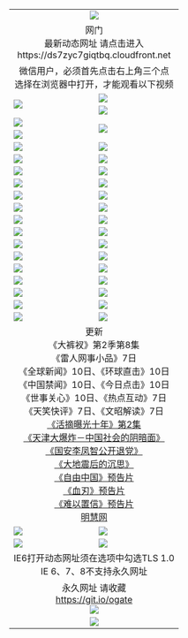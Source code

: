 ﻿<table>
  <tr></tr>
  <tr><td colspan=2 align=center><img src="https://cloud.githubusercontent.com/assets/11880933/13434984/f430fae2-e012-11e5-814f-c2df1e82b247.jpg" /></td></tr>
  <tr><td colspan=2 align=center>网门<br>最新动态网址 请点击进入
<br>https://ds7zyc7giqtbq.cloudfront.net
    </td>
  </tr>
  <tr>
    <td colspan=2 align=center>微信用户，必须首先点击右上角三个点<br>选择在浏览器中打开，才能观看以下视频</td>
  </tr>
  <tr>
    <td rowspan=2><a href="https://ds7zyc7giqtbq.cloudfront.net/ogUP.aspx?name=11DKC.mp4&count=T:2,2:8,1:16&from=github" target="_blank"><img src="https://ds7zyc7giqtbq.cloudfront.net/Up/11DKC1.jpg" /></a></td> 
    <td><div><a href="https://ds7zyc7giqtbq.cloudfront.net/ogUP.aspx?name=LRWS.mp4&count=7B:9,6B:44,5A:10,5B:35,4A:14,4B:19,3A:10,3B:26,2A:16,2B:21,1A:23,1B:29&current=7B:9" target="_blank"><img src="https://ds7zyc7giqtbq.cloudfront.net/Up/LRWS.jpg" /></a></td>
   </tr>
  <tr>
    <td><a href="https://ds7zyc7giqtbq.cloudfront.net/ogNiceVedio.aspx" target="_blank"><img src="https://ds7zyc7giqtbq.cloudfront.net/Up/11TGKDY.jpg" /></a></td>
  </tr>
  <tr>
    <td><a href="https://ds7zyc7giqtbq.cloudfront.net/ogUP.aspx?name=JQR.mp4&count=2" target="_blank"><img src="https://ds7zyc7giqtbq.cloudfront.net/Up/JQR.jpg" /></a></td>   
    <td rowspan=2><a href="https://ds7zyc7giqtbq.cloudfront.net/ogUP.aspx?name=JP.mp4&count=9" target="_blank"><img src="https://ds7zyc7giqtbq.cloudfront.net/Up/JP.jpg" /></td>
  </tr>
  <tr>
    <td><a href="https://ds7zyc7giqtbq.cloudfront.net/ogUP.aspx?name=WH.mp4" target="_blank"><img src="https://ds7zyc7giqtbq.cloudfront.net/Up/WH.jpg" /></a></td>
  </tr>
  <tr>
    <td><a href="https://ds7zyc7giqtbq.cloudfront.net/ogUP.aspx?name=SSZJ.mp4&count=480P:9,S:2" target="_blank"><img src="https://ds7zyc7giqtbq.cloudfront.net/Up/SSZJ.jpg" /></a></td>
    <td><a href="https://ds7zyc7giqtbq.cloudfront.net/ogUP.aspx?name=ZY.mp4&count=2015:16" target="_blank"><img src="https://ds7zyc7giqtbq.cloudfront.net/Up/ZY.jpg" /></a</td>
  </tr>
  <tr>
    <td><a href="https://ds7zyc7giqtbq.cloudfront.net/ogUP.aspx?name=XTFY.mp4&count=B:2,A:24" target="_blank"><img src="https://ds7zyc7giqtbq.cloudfront.net/Up/XTFY.jpg" /></a></td>
    <td><a href="https://ds7zyc7giqtbq.cloudfront.net/ogUP.aspx?name=1XQK.mp4&count=13" target="_blank"><img src="https://ds7zyc7giqtbq.cloudfront.net/Up/1XQK.jpg" /></a</td>
  </tr>
  <tr>
    <td><a href="https://ds7zyc7giqtbq.cloudfront.net/ogUP.aspx?name=1LYF.mp4&count=2" target="_blank"><img src="https://ds7zyc7giqtbq.cloudfront.net/Up/1LYF0.jpg" /></a></td>
    <td><a href="https://ds7zyc7giqtbq.cloudfront.net/ogUP.aspx?name=1ZGC.mp4&count=6" target="_blank"><img src="https://ds7zyc7giqtbq.cloudfront.net/Up/1ZGC0.jpg" /></a></td>
  </tr>
  <tr>
    <td><a href="https://ds7zyc7giqtbq.cloudfront.net/ogUP.aspx?name=1ZKM.mp4&count=3&current=3" target="_blank"><img src="https://ds7zyc7giqtbq.cloudfront.net/Up/1ZKM0.jpg" /></a></td>  
    <td><a href="https://ds7zyc7giqtbq.cloudfront.net/ogUP.aspx?name=1WWY.mp4&count=6&current=6" target="_blank"><img src="https://ds7zyc7giqtbq.cloudfront.net/Up/1WWY0.jpg" /></a></td>
  </tr>
  <tr>
    <td><a href="https://ds7zyc7giqtbq.cloudfront.net/ogUP.aspx?name=10JGY.mp4&count=3" target="_blank"><img src="https://ds7zyc7giqtbq.cloudfront.net/Up/10JGY0.jpg" /></a></td>
    <td><a href="https://ds7zyc7giqtbq.cloudfront.net/ogUP.aspx?name=10CYS.mp4&count=2" target="_blank"><img src="https://ds7zyc7giqtbq.cloudfront.net/Up/10CYS0.jpg" /></a></td>
  </tr>
  <tr>
    <td><a href="https://ds7zyc7giqtbq.cloudfront.net/ogUP.aspx?name=4SQQ.mp4&count=201603:8,201602:20,201601:21&current=201603:8" target="_blank"><img src="https://ds7zyc7giqtbq.cloudfront.net/Up/4SQQ0.jpg"/></a></td>
    <td><a href="https://ds7zyc7giqtbq.cloudfront.net/ogUP.aspx?name=4SHQ.mp4&count=201603:10,201602:27,201601:28&current=201603:10" target="_blank"><img src="https://ds7zyc7giqtbq.cloudfront.net/Up/4SHQ0.jpg"/></a></td>
  </tr>
  <tr>
    <td><a href="https://ds7zyc7giqtbq.cloudfront.net/ogUP.aspx?name=4SZG.mp4&count=201603:9,201602:21,201601:23&current=201603:9" target="_blank"><img src="https://ds7zyc7giqtbq.cloudfront.net/Up/4SZG0.jpg"/></a></td>
    <td><a href="https://ds7zyc7giqtbq.cloudfront.net/ogUP.aspx?name=4SDJ.mp4&count=201603A:9,201603B:6,201602A:24,201602B:7,201601A:48,201601B:6&current=201603A:9" target="_blank"><img src="https://ds7zyc7giqtbq.cloudfront.net/Up/4SDJ0.jpg"/></a></td>
  </tr>
  <tr>
    <td><a href="https://ds7zyc7giqtbq.cloudfront.net/ogUP.aspx?name=4SGX.mp4&count=201603:2&current=201603:2" target="_blank"><img src="https://ds7zyc7giqtbq.cloudfront.net/Up/4SGX0.jpg"/></a></td>
    <td><a href="https://ds7zyc7giqtbq.cloudfront.net/ogUP.aspx?name=4SHD.mp4&count=201603:3&current=201603:1" target="_blank"><img src="https://ds7zyc7giqtbq.cloudfront.net/Up/4SHD0.jpg"/></a></td>
  </tr>
  <tr>
    <td><a href="https://ds7zyc7giqtbq.cloudfront.net/ogUP.aspx?name=4CTX.mp4&count=201603:2,201602:3,201601:4&current=201603:2" target="_blank"><img src="https://ds7zyc7giqtbq.cloudfront.net/Up/4CTX0.jpg"/></a></td>
    <td><a href="https://ds7zyc7giqtbq.cloudfront.net/ogUP.aspx?name=4CWZ.mp4&count=201603:1,201602:4,201601:4&current=201603:1" target="_blank"><img src="https://ds7zyc7giqtbq.cloudfront.net/Up/4CWZ0.jpg"/></a></td>
  </tr>
  <tr>
    <td><a href="https://ds7zyc7giqtbq.cloudfront.net/onUP.aspx?name=https://d2t6x1lwzcff38.cloudfront.net/" target="_blank"><img src="https://ds7zyc7giqtbq.cloudfront.net/Up/0DTW.jpg"/></a></td>
    <td><a href="https://ds7zyc7giqtbq.cloudfront.net/onUP.aspx?name=https://d240ns8up8earz.cloudfront.net/acenter/" target="_blank"><img src="https://ds7zyc7giqtbq.cloudfront.net/Up/0TDW.jpg" /></a></td>
  </tr>
  <tr>
    <td><a href="https://ds7zyc7giqtbq.cloudfront.net/onUP.aspx?name=https://d4508d6vomz2p.cloudfront.net/gb/nsc413.htm" target="_blank"><img src="https://ds7zyc7giqtbq.cloudfront.net/Up/0DJY.jpg" /></a></td>
    <td><a href="https://ds7zyc7giqtbq.cloudfront.net/onUP.aspx?name=https://d3bxwq7vzudb5l.cloudfront.net/xtr/gb/prog204.html" target="_blank"><img src="https://ds7zyc7giqtbq.cloudfront.net/Up/0XTR.jpg" /></a></td>
  </tr>
  <tr>
    <td><a href="https://ds7zyc7giqtbq.cloudfront.net/onUP.aspx?name=https://d3aj00iefsmfgc.cloudfront.net/" target="_blank"><img src="https://ds7zyc7giqtbq.cloudfront.net/Up/0MHW.jpg" /></a></td>
    <td><a href="https://ds7zyc7giqtbq.cloudfront.net/onUP.aspx?name=https://d1sbg9daat0zu5.cloudfront.net/" target="_blank"><img src="https://ds7zyc7giqtbq.cloudfront.net/Up/0ZJW.jpg" /></a></td>
  </tr>
  <tr>
    <td><a href="https://ds7zyc7giqtbq.cloudfront.net/ogUP.aspx?name=0FG.zip" target="_blank"><img src="https://ds7zyc7giqtbq.cloudfront.net/Up/0FG.jpg" /></a></td>
    <td><a href="https://ds7zyc7giqtbq.cloudfront.net/ogUP.aspx?name=0FGA.apk" target="_blank"><img src="https://ds7zyc7giqtbq.cloudfront.net/Up/0FGA.jpg" /></a></td>
  </tr>
  <tr>
    <td><a href="https://ds7zyc7giqtbq.cloudfront.net/ogUP.aspx?name=0U.zip" target="_blank"><img src="https://ds7zyc7giqtbq.cloudfront.net/Up/0U.jpg" /></a></td>
    <td><a href="https://ds7zyc7giqtbq.cloudfront.net/ogUP.aspx?name=0UA.apk" target="_blank"><img src="https://ds7zyc7giqtbq.cloudfront.net/Up/0UA.jpg" /></a></td>
  </tr>
  <tr>
    <td><a href="https://ds7zyc7giqtbq.cloudfront.net/ogUP.aspx?name=0iPPOTV.zip" target="_blank"><img src="https://ds7zyc7giqtbq.cloudfront.net/Up/0iPPOTV.jpg" /></a></td>
    <td><a href="https://ds7zyc7giqtbq.cloudfront.net/ogUP.aspx?name=0iNTD.apk" target="_blank"><img src="https://ds7zyc7giqtbq.cloudfront.net/Up/0iNTD.jpg" /></a></td>
  </tr>
  <tr>
    <td colspan=2 align=center>更新<br>
      《大裤衩》第2季第8集<br>
      《雷人网事小品》7日<br>
      《全球新闻》10日、《环球直击》10日<br>
      《中国禁闻》10日、《今日点击》10日<br>
      《世事关心》10日、《热点互动》7日<br>
      《天笑快评》7日、《文昭解读》7日<br>
      <a href="https://ds7zyc7giqtbq.cloudfront.net/ogUP.aspx?name=SSZJ.mp4&count=480P:9,S:2&current=S:2" target="_blank">《活摘曝光十年》第2集</a><br>
      <a href="https://ds7zyc7giqtbq.cloudfront.net/ogUP.aspx?name=4TJDBZ.mp4" target="_blank">《天津大爆炸－中国社会的阴暗面》</a><br>
      <a href="https://ds7zyc7giqtbq.cloudfront.net/ogUP.aspx?name=4LFZ.mp4" target="_blank">《国安李凤智公开退党》</a><br>
      <a href="https://ds7zyc7giqtbq.cloudfront.net/ogUP.aspx?name=4DDZHDCS.mp4" target="_blank">《大地震后的沉思》</a><br>
      <a href="https://ds7zyc7giqtbq.cloudfront.net/ogUP.aspx?name=11ZYZG0.mp4" target="_blank">《自由中国》预告片</a><br>
      <a href="https://ds7zyc7giqtbq.cloudfront.net/ogUP.aspx?name=11XR.mp4" target="_blank">《血刃》预告片</a><br>
      <a href="https://ds7zyc7giqtbq.cloudfront.net/ogUP.aspx?name=11NYZX.mp4&count=2" target="_blank">《难以置信》预告片</a><br>
      <a href="https://ds7zyc7giqtbq.cloudfront.net/onUP.aspx?name=https://www.minghui.org/" target="_blank">明慧网</a></td>
    </td>
  </tr>
  <tr>
    <td><a href="https://ds7zyc7giqtbq.cloudfront.net/ogNice.aspx" target="_blank"><img src="https://ds7zyc7giqtbq.cloudfront.net/Up/0WCYY.jpg" /></a></td>
    <td><a href="https://ds7zyc7giqtbq.cloudfront.net/onCO.aspx?ob=600%E4%BA%8B%E7%89%A9&op=%E5%A2%9E%E5%88%A0%E6%94%B9&args=WH1~%23%E7%B1%BB%E5%9E%8B6%E6%96%B0%E9%97%BB%7c%23%E7%B1%BB%E5%9E%8B6%E8%AF%84%E8%AE%BA&mode=" target="_blank"><img src="https://ds7zyc7giqtbq.cloudfront.net/Up/0WZTT.jpg" /></a></td> 
  </tr>
  <tr>
    <td><a href="https://ds7zyc7giqtbq.cloudfront.net/ogDY.aspx" target="_blank"><img src="https://ds7zyc7giqtbq.cloudfront.net/Up/0FK.jpg" /></a></td>
    <td><a href="https://ds7zyc7giqtbq.cloudfront.net/ogST.aspx" target="_blank"><img src="https://ds7zyc7giqtbq.cloudfront.net/Up/0ST.jpg" /></a></td> 
  </tr>
  <tr>
    <td colspan=2 align=center>IE6打开动态网址须在选项中勾选TLS 1.0<br/>IE 6、7、8不支持永久网址<br/>
      <!--微信可扫描以下临时二维码<br/>https://bit.ly/1mBQHW8<br/><a href="https://ds7zyc7giqtbq.cloudfront.net/Up/0WMGDL3.png" target="_blank"><img src="https://ds7zyc7giqtbq.cloudfront.net/Up/0WMGD3.png"/></a><br-->
  </tr>
  <tr>
    <td colspan=2 align=center>永久网址 请收藏<br/><a href="https://git.io/ogate" target="_blank">https://git.io/ogate</a><br/><a href="https://ds7zyc7giqtbq.cloudfront.net/Up/0WMGDL2.png" target="_blank"><img src="https://ds7zyc7giqtbq.cloudfront.net/Up/0WMGD2.png"/></a></td>
  </tr>
  <tr>
    <td colspan=2 align=center><a href="https://ds7zyc7giqtbq.cloudfront.net/ogUP.aspx?name=0oGate.apk" target="_blank"><img src="https://ds7zyc7giqtbq.cloudfront.net/Up/0WMAZ.jpg" /></a></td>
  </tr>
  <!--tr>
    <td colspan=2 align=center>可能失效的动态网址
    </td>
  </tr-->
</table>
